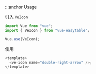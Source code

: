 :::anchor Usage

引入 `VeIcon`

```javascript
import Vue from "vue";
import { VeIcon } from "vue-easytable";

Vue.use(VeIcon);
```

使用

```javascript
<template>
  <ve-icon name="double-right-arrow" />;
</template>
```

